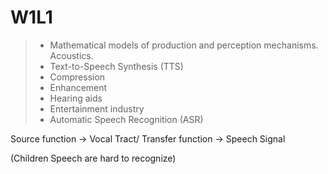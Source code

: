 # W1L1

> * Mathematical models of production and perception mechanisms. Acoustics.
> * Text-to-Speech Synthesis \(TTS\)
> * Compression
> * Enhancement
> * Hearing aids
> * Entertainment industry
> * Automatic Speech Recognition \(ASR\)

Source function -&gt; Vocal Tract/ Transfer function -&gt; Speech Signal

\(Children Speech are hard to recognize\)




